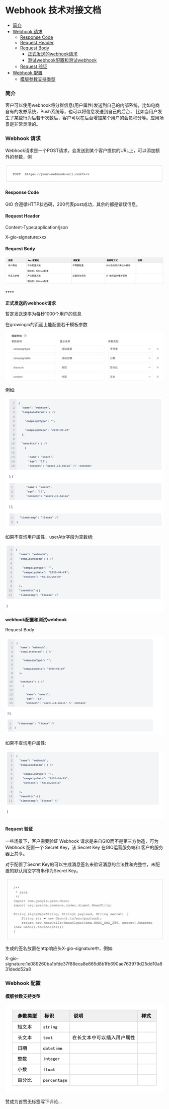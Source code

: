 # Webhook 技术对接文档

* [简介](https://growingio.atlassian.net/wiki/spaces/MP/pages/1517159187/webhook#%E7%AE%80%E4%BB%8B)
* [Webhook 请求](https://growingio.atlassian.net/wiki/spaces/MP/pages/1517159187/webhook#Webhook-%E8%AF%B7%E6%B1%82)
  * [Response Code](https://growingio.atlassian.net/wiki/spaces/MP/pages/1517159187/webhook#Response-Code)
  * [Request Header](https://growingio.atlassian.net/wiki/spaces/MP/pages/1517159187/webhook#Request-Header)
  * [Request Body](https://growingio.atlassian.net/wiki/spaces/MP/pages/1517159187/webhook#Request-Body)
    * [正式发送的webhook请求](https://growingio.atlassian.net/wiki/spaces/MP/pages/1517159187/webhook#%E6%AD%A3%E5%BC%8F%E5%8F%91%E9%80%81%E7%9A%84webhook%E8%AF%B7%E6%B1%82)
    * [测试webhook配置和测试webhook](https://growingio.atlassian.net/wiki/spaces/MP/pages/1517159187/webhook#%E6%B5%8B%E8%AF%95webhook%E9%85%8D%E7%BD%AE%E5%92%8C%E6%B5%8B%E8%AF%95webhook)
  * [Request 验证](https://growingio.atlassian.net/wiki/spaces/MP/pages/1517159187/webhook#Request-%E9%AA%8C%E8%AF%81)
* [Webhook 配置](https://growingio.atlassian.net/wiki/spaces/MP/pages/1517159187/webhook#Webhook-%E9%85%8D%E7%BD%AE)
  * [模版参数支持类型](https://growingio.atlassian.net/wiki/spaces/MP/pages/1517159187/webhook#%E6%A8%A1%E7%89%88%E5%8F%82%E6%95%B0%E6%94%AF%E6%8C%81%E7%B1%BB%E5%9E%8B)

### 简介 <a id="&#x7B80;&#x4ECB;"></a>

客户可以使用webhook将分群信息\(用户属性\)发送到自己的内部系统，比如电商自有的发券系统，Push系统等，也可以将信息发送到自己的后台， 比如当用户发生了某些行为后若干次数后，客户可以在后台增加某个用户的会员积分等。应用场景是非常灵活的。

### Webhook 请求 <a id="Webhook-&#x8BF7;&#x6C42;"></a>

Webhook请求是一个POST请求，会发送到某个客户提供的URL上，可以添加额外的参数，例

![](../.gitbook/assets/image%20%28332%29.png)

#### Response Code <a id="Response-Code"></a>

GIO 会遵循HTTP状态码，200代表post成功，其余的都是错误信息。

####  <a id="Request-Header"></a>

#### Request Header <a id="Request-Header"></a>

Content-Type:application/json

X-gio-signature:xxx

####  <a id="Request-Body"></a>

#### Request Body <a id="Request-Body"></a>

![](../.gitbook/assets/image%20%28327%29.png)

\*\*\*\*

**正式发送的webhook请求**

暂定发送速率为每秒1000个用户的信息

在growingio的页面上能配置若干模板参数

![](../.gitbook/assets/image%20%28335%29.png)

例如:

![](../.gitbook/assets/image%20%28340%29.png)

如果不查询用户属性，userAttr字段为空数组:

![](../.gitbook/assets/image%20%28330%29.png)

**webhook配置和测试webhook**

Request Body

![](../.gitbook/assets/image%20%28343%29.png)

如果不查询用户属性:

![](../.gitbook/assets/image%20%28329%29.png)

####  <a id="Request-&#x9A8C;&#x8BC1;"></a>

#### Request 验证 <a id="Request-&#x9A8C;&#x8BC1;"></a>

一些场景下，客户需要验证 Webhook 请求是来自GIO而不是第三方伪造，可为 Webhook 配置一个 Secret Key，该 Secret Key 在GIO运营服务端和 客户的服务器上共享。

对于配置了Secret Key的可以生成消息签名来验证消息的合法性和完整性，未配置的默认用空字符串作为Secret Key。

![](../.gitbook/assets/image%20%28324%29.png)

生成的签名放置在http响应头X-gio-signature中，例如:

X-gio-signature:1e089260ba1bfde37f88eca8e665d8b1fb690ae763979d25dd10a831dedd52a8



### Webhook 配置 <a id="Webhook-&#x914D;&#x7F6E;"></a>

#### 模版参数支持类型 <a id="&#x6A21;&#x7248;&#x53C2;&#x6570;&#x652F;&#x6301;&#x7C7B;&#x578B;"></a>

![](../.gitbook/assets/image%20%28331%29.png)

 赞成为首赞无标签写下评论…

